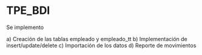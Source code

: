 # TPE_BDI

Se implemento 

a) Creación de las tablas empleado y empleado_tt
b) Implementación de insert/update/delete
c) Importación de los datos
d) Reporte de movimientos
